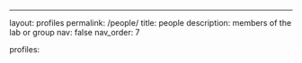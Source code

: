 ---
layout: profiles
permalink: /people/
title: people
description: members of the lab or group
nav: false
nav_order: 7

profiles:
